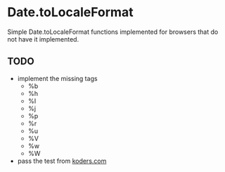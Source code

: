 # Date.toLocaleFormat

Simple Date.toLocaleFormat functions implemented for browsers that do not have it implemented.

## TODO

* implement the missing tags
  * %b
  * %h
  * %I
  * %j
  * %p
  * %r
  * %u
  * %V
  * %w
  * %W
* pass the test from [koders.com](http://www.koders.com/javascript/fid1F23A842D191C9660CB79A3CCCFEF3CE4613F8B3.aspx?s=date#L42)

